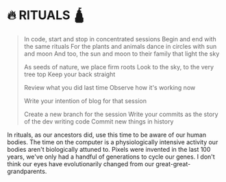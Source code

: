 # 🔥 RITUALS 🛕

> In code, start and stop in concentrated sessions
> Begin and end with the same rituals
> For the plants and animals dance in circles with sun and moon
> And too, the sun and moon to their family that light the sky
> 
> As seeds of nature, we place firm roots
> Look to the sky, to the very tree top
> Keep your back straight
>
> Review what you did last time
> Observe how it's working now
> 
> Write your intention of blog for that session
> 
> Create a new branch for the session
> Write your commits as the story of the dev writing code
> Commit new things in history

In rituals, as our ancestors did, use this time to be aware of our human bodies. 
The time on the computer is a physiologically intensive activity our bodies aren't biologically
attuned to. Pixels were invented in the last 100 years, we've only had a handful of generations
to cycle our genes. I don't think our eyes have evolutionarily changed from our great-great-grandparents.